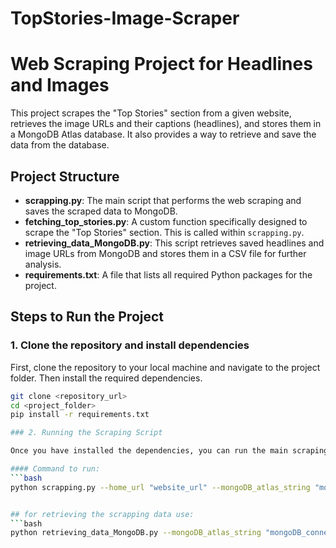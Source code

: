 # TopStories-Image-Scraper

# Web Scraping Project for Headlines and Images

This project scrapes the "Top Stories" section from a given website, retrieves the image URLs and their captions (headlines), and stores them in a MongoDB Atlas database. It also provides a way to retrieve and save the data from the database.

## Project Structure

- **scrapping.py**: The main script that performs the web scraping and saves the scraped data to MongoDB.
- **fetching_top_stories.py**: A custom function specifically designed to scrape the "Top Stories" section. This is called within `scrapping.py`.
- **retrieving_data_MongoDB.py**: This script retrieves saved headlines and image URLs from MongoDB and stores them in a CSV file for further analysis.
- **requirements.txt**: A file that lists all required Python packages for the project.

## Steps to Run the Project

### 1. Clone the repository and install dependencies
First, clone the repository to your local machine and navigate to the project folder. Then install the required dependencies.

```bash
git clone <repository_url>
cd <project_folder>
pip install -r requirements.txt

### 2. Running the Scraping Script

Once you have installed the dependencies, you can run the main scraping script to fetch the "Top Stories" from a website and store the data in MongoDB.

#### Command to run:
```bash
python scrapping.py --home_url "website_url" --mongoDB_atlas_string "mongoDB_connection_string"


## for retrieving the scrapping data use:
```bash
python retrieving_data_MongoDB.py --mongoDB_atlas_string "mongoDB_connection_string"


